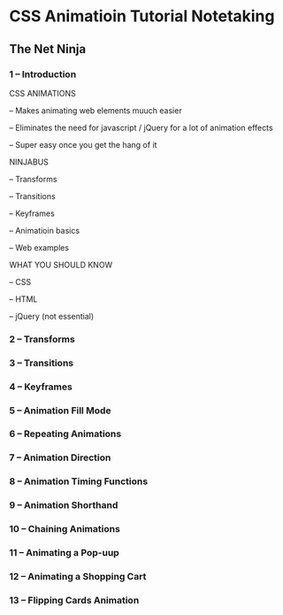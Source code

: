 # CSS Animatioin Tutorial Notetaking

## The Net Ninja

### 1 – Introduction

CSS ANIMATIONS

– Makes animating web elements muuch easier

– Eliminates the need for javascript / jQuery for a lot of animation effects

– Super easy once you get the hang of it

NINJABUS

– Transforms

– Transitions

– Keyframes

– Animatioin basics

– Web examples

WHAT YOU SHOULD KNOW

– CSS

– HTML

– jQuery (not essential)

### 2 – Transforms

### 3 – Transitions

### 4 – Keyframes

### 5 – Animation Fill Mode

### 6 – Repeating Animations

### 7 – Animation Direction

### 8 – Animation Timing Functions

### 9 – Animation Shorthand

### 10 – Chaining Animations

### 11 – Animating a Pop-uup
### 12 – Animating a Shopping Cart
### 13 – Flipping Cards Animation





